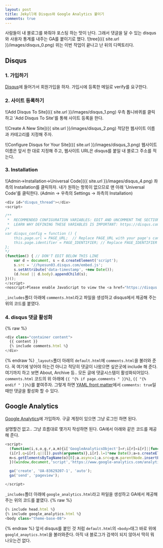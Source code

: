 ```yaml
---
layout: post
title: Jekyll에 Disqus와 Google Analytics 붙이기
comments: true
---
```

사람들이 내 블로그를 봐줘야 포스팅 하는 맛이 난다. 그래서 댓글을 달 수 있는 disqus와 사용자 통계를 내주는 GA를 붙이기로 했다.
![tree]({{ site.url }}/images/disqus_0.png)
위는 이번 작업이 끝나고 난 뒤의 디렉토리다.

## **Disqus**  

### 1. 가입하기
[Disqus](https://publishers.disqus.com/)에 들어가서 회원가입을 하자. 가입시에 등록한 메일로 verify를 요구한다.  

### 2. 사이트 등록하기
![Add Disqus To Site]({{ site.url }}/images/disqus_1.png)
우측 톱니바퀴를 클릭하고 'Add Disqus To Site'를 통해 사이트 등록을 한다.  

![Create A New Site]({{ site.url }}/images/disqus_2.png)
적당한 웹사이트 이름과 카테고리를 지정해 주자.  

![Configure Disqus for Your Site]({{ site.url }}/images/disqus_3.png)
웹사이트 이름은 앞서 한 대로 지정해 주고, 웹사이트 URL은 disqus를 붙일 내 블로그 주소를 적는다.  

### 3. Installation
![Admin->Installation->Universal Code]({{ site.url }}/images/disqus_4.png)
좌측의 Installation를 클릭하자. 내가 원하는 항목이 없으므로 맨 아래 'Universal Code'를 클릭한다. (Admin -> 우측의 Settings -> 좌측의 Installation)

```javascript
<div id="disqus_thread"></div>
<script>

/**
 *  RECOMMENDED CONFIGURATION VARIABLES: EDIT AND UNCOMMENT THE SECTION BELOW TO INSERT DYNAMIC VALUES FROM YOUR PLATFORM OR CMS.
 *  LEARN WHY DEFINING THESE VARIABLES IS IMPORTANT: https://disqus.com/admin/universalcode/#configuration-variables */
/*
var disqus_config = function () {
    this.page.url = PAGE_URL;  // Replace PAGE_URL with your page's canonical URL variable
    this.page.identifier = PAGE_IDENTIFIER; // Replace PAGE_IDENTIFIER with your page's unique identifier variable
};
*/
(function() { // DON'T EDIT BELOW THIS LINE
    var d = document, s = d.createElement('script');
    s.src = '//hyesun03.disqus.com/embed.js';
    s.setAttribute('data-timestamp', +new Date());
    (d.head || d.body).appendChild(s);
})();
</script>
<noscript>Please enable JavaScript to view the <a href="https://disqus.com/?ref_noscript">comments powered by Disqus.</a></noscript>                          
```

`_includes`폴더 아래에 `comments.html`라고 파일을 생성하고 disqus에서 제공해 주는 위의 코드를 붙였다.

### 4. disqus 댓글 활성화
{% raw %}
``` javascript
<div class="container content">
  {{ content }}
  {% include comments.html %}
</div>
```
{% endraw %}
`_layouts`폴더 아래의 `default.html`에 `comments.html`을 불러와 준다. 꼭 여기에 넣어야 하는건 아니고 적당히 댓글이 나왔으면 싶은곳에 include 해 준다. 여기까지 하고 보면 About, Archive 등.. 모든 글에 댓글시스템이 활성화되어있다. `comments.html` 코드의 위 아래에 `{{ "{% if page.comments " }}%}`, `{{ "{% endif " }}%}`를 붙여주자. 그렇게 하면 [YAML front matter](http://jekyllrb.com/docs/frontmatter/)에서 `comments: true`일 때만 댓글을 활성화 할 수 있다.

## **Google Analytics**  
[Google Analytics](https://www.google.co.kr/intl/ko/analytics/)에 가입하자. 구글 계정이 있으면 그냥 로그인 하면 된다.

설명할건 없고.. 그냥 흐름대로 몇가지 작성하면 된다. GA에서 아래와 같은 코드를 제공 해 준다.

``` javascript
<script>
  (function(i,s,o,g,r,a,m){i['GoogleAnalyticsObject']=r;i[r]=i[r]||function(){
  (i[r].q=i[r].q||[]).push(arguments)},i[r].l=1*new Date();a=s.createElement(o),
  m=s.getElementsByTagName(o)[0];a.async=1;a.src=g;m.parentNode.insertBefore(a,m)
  })(window,document,'script','https://www.google-analytics.com/analytics.js','ga');

  ga('create', 'UA-83629207-1', 'auto');
  ga('send', 'pageview');

</script>
```

`_includes`폴더 아래에 `google_analytics.html`라고 파일을 생성하고 GA에서 제공해 주는 위의 코드를 붙였다.
{% raw %}
``` javascript
{% include head.html %}
{% include google_analytics.html %}
<body class="theme-base-08">
```
{% endraw %}
앞서 disqus를 붙인 것 처럼 `default.html`의 `<body>`태그 바로 위에 `googld_anaytics.html`을 불러와준다. 아직 내 블로그가 검색이 되지 않아서 딱히 뭐 나오는건 없다.
